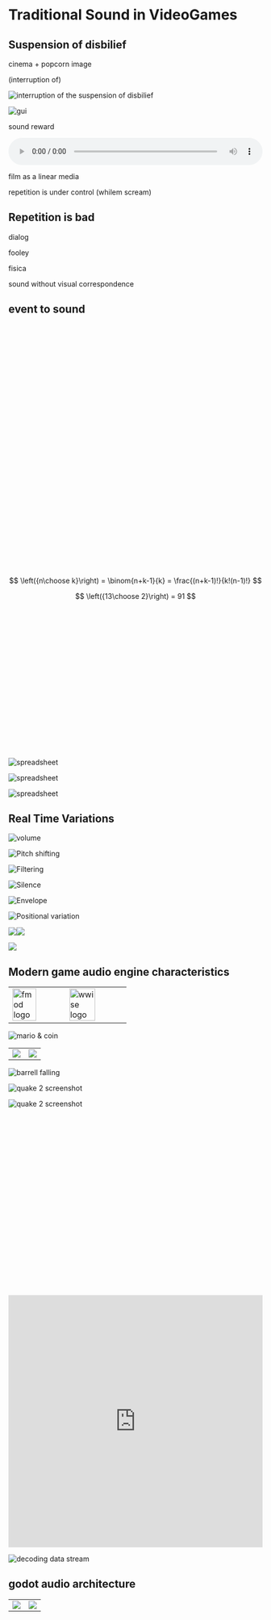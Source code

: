 # Traditional Sound in VideoGames


## Suspension of disbilief<!-- .element: class="fragment fade-up" -->

cinema + popcorn image


(interruption of)

![interruption of the suspension of disbilief](https://media.giphy.com/media/glmRyiSI3v5E4/giphy.gif)<!-- .element: style="width:70%;" -->


<!-- .slide: data-background-color="#000" -->
<!-- interface sounds -->
![gui](images/pt2/gui2.png)<!-- .element: style="max-height:100vh" -->


<!-- .slide: data-background-size="contain" data-background-color="#000" data-background-image="https://raw.githubusercontent.com/Limulo/game-sound-sae2017/master/images/2017-09/pt2/prince-of-persia-2.png" -->
<!-- prince of persia-->

sound reward<!-- .element: class="fragment" -->

<audio class="fragment fade-up" controls style="width:100%">
  <source src="https://raw.githubusercontent.com/Limulo/game-sound-sae2017/master/sounds/prince-glu-glu.ogg" type="audio/ogg">
Your browser does not support the audio element.
</audio>



film as a linear media


repetition is under control (whilem scream)


<!-- .slide: data-background-size="contain" data-background-color="#f7eac8" data-background-image="images/pt2/zork-1-map.jpg" -->

<!-- [videogame is not a linear media](http://twinegarden.tumblr.com/) -->



## Repetition is bad


dialog

fooley<!-- .element: class="fragment" -->

fisica<!-- .element: class="fragment" -->

sound without visual correspondence<!-- .element: class="fragment" -->



## event to sound


<!-- .slide: data-background-color="#fff" -->
<!-- event to sound -->
<svg viewBox="0 0 451.53073 164.52727">

  <svg class="fragment" data-fragment-index="2">
    <use xlink:href="images/pt2/event-sound.svg#sound">
  </svg>

  <svg data-fragment-index="1">
    <use xlink:href="images/pt2/event-sound.svg#event">
  </svg>

</svg>


<!-- .slide: data-background-color="#fff" -->
<!-- ABC circles and arrows -->
<svg width="60%" viewBox="0 0 289.75719 289.1378">

<svg class="fragment" data-fragment-index="6">
  <use xlink:href="images/pt2/combination-w-repetition.svg#feedback">
</svg>

  <svg data-fragment-index="1">
    <use xlink:href="images/pt2/combination-w-repetition.svg#A-circle">
  </svg>

  <svg class="fragment" data-fragment-index="2">
    <use xlink:href="images/pt2/combination-w-repetition.svg#B-circle">
  </svg>

  <svg class="fragment" data-fragment-index="3">
    <use xlink:href="images/pt2/combination-w-repetition.svg#ABarrows">
  </svg>

  <svg class="fragment" data-fragment-index="4">
    <use xlink:href="images/pt2/combination-w-repetition.svg#C-circle">
  </svg>

  <svg class="fragment" data-fragment-index="5">
    <use xlink:href="images/pt2/combination-w-repetition.svg#ABCarrows">
  </svg>

</svg>


<!-- formula matematica -->
$$ \left({n\choose k}\right) = \binom{n+k-1}{k} = \frac{(n+k-1)!}{k!(n-1)!} $$


<!-- .slide: data-background-color="#fff" data-background-size="contain" data-background-image="https://raw.githubusercontent.com/Limulo/game-sound-sae2017/master/images/2017-09/pt2/weapons.jpg" -->
<!-- armature esempio -->


$$ \left({13\choose 2}\right) = 91 $$


<!-- .slide: data-background-color="#fff" -->
<!-- slide characters terrains clothes -->
<svg viewBox="0 0 960 540">

  <svg class="fragment" data-fragment-index="3">
    <use xlink:href="images/pt2/diapo-combinations.svg#clothes">
  </svg>

  <svg class="fragment" data-fragment-index="2">
    <use xlink:href="images/pt2/diapo-combinations.svg#terrains">
  </svg>

  <svg data-fragment-index="1">
    <use xlink:href="images/pt2/diapo-combinations.svg#characters">
  </svg>

</svg>


<!-- .slide: data-background-color="#fff" -->
![spreadsheet](https://raw.githubusercontent.com/Limulo/game-sound-sae2017/master/images/2017-09/pt2/spritesheet-01.jpg)


<!-- .slide: data-background-color="#fff" -->
![spreadsheet](https://raw.githubusercontent.com/Limulo/game-sound-sae2017/master/images/2017-09/pt2/spritesheet-02.jpg)<!-- .element: style="width:60%" -->


<!-- .slide: data-background-color="#fff" -->
![spreadsheet](https://raw.githubusercontent.com/Limulo/game-sound-sae2017/master/images/2017-09/pt2/spreadsheet-03.jpg)<!-- .element: -->


<!-- .slide: data-background-size="contain" data-background-image="https://raw.githubusercontent.com/Limulo/game-sound-sae2017/master/images/2017-09/pt2/GTA-slide-1.jpg" -->
<!-- GTA slide 1 -->


<!-- .slide: data-background-size="contain" data-background-image="https://raw.githubusercontent.com/Limulo/game-sound-sae2017/master/images/2017-09/pt2/GTA-slide-2.jpg" -->
<!-- GTA slide 2 -->



## Real Time Variations


<!-- .slide: data-background-color="#fff" -->
![volume](https://raw.githubusercontent.com/Limulo/game-sound-sae2017/master/images/2017-09/pt2/volume-knob.jpg)


<!-- .slide: data-background-color="#fff" -->
![Pitch shifting](https://raw.githubusercontent.com/Limulo/game-sound-sae2017/master/images/graphics/pitch-shift.png)<!-- .element: style="width:70%; height:auto;" -->


<!-- .slide: data-background-color="#fff" -->
![Filtering](https://raw.githubusercontent.com/Limulo/game-sound-sae2017/master/images/2017-09/pt2/filter.png)<!-- .element: style="width:90%; height:auto;-->


<!-- .slide: data-background-size="contain" data-background-image="https://raw.githubusercontent.com/Limulo/game-sound-sae2017/master/images/2017-09/pt2/owl2.jpg" -->
<!-- Timing variation -->


<!-- .slide: data-background-color="#fff" -->
![Silence](https://raw.githubusercontent.com/Limulo/game-sound-sae2017/master/images/2017-09/pt2/mute.png)


<!-- .slide: data-background-color="#fff" -->
![Envelope](https://raw.githubusercontent.com/Limulo/game-sound-sae2017/master/images/2017-09/pt2/adsr.png)


<!-- .slide: data-background-color="#fff" -->
![Positional variation](https://raw.githubusercontent.com/Limulo/game-sound-sae2017/master/images/2017-09/pt2/compass.png)


<!-- .slide: data-background-image="https://raw.githubusercontent.com/Limulo/game-sound-sae2017/master/images/2017-09/pt2/wall.jpg" -->
<!-- environmental variation -->



<!-- .slide: data-background-color="#fff" -->
<img src="https://raw.githubusercontent.com/Limulo/game-sound-sae2017/master/images/2017-05/pt1/iMuse/indy-fight-cut.jpg" style="float:left;" />
<img class="fragment fade-up" src="https://raw.githubusercontent.com/Limulo/game-sound-sae2017/master/images/graphics/iMuse-01.png" />


<!-- .slide: data-background-color="#fff" data-background-size="contain" data-background-image="https://raw.githubusercontent.com/Limulo/game-sound-sae2017/master/images/graphics/iMuse-02.png" -->


<img src="https://raw.githubusercontent.com/Limulo/game-sound-sae2017/master/images/2017-09/pt2/iMuse-system-logo.png" /><!-- .element: style="width:90%" -->


<!-- .slide: data-background-color="#000" data-background-size="contain" data-background-image="https://raw.githubusercontent.com/Limulo/game-sound-sae2017/master/images/2017-09/pt2/iMuse-system.png" -->


<!-- .slide: data-background-color="#000" data-background-size="contain" data-background-image="https://raw.githubusercontent.com/Limulo/game-sound-sae2017/master/images/2017-09/pt2/monkey2-scabb.gif" -->



## Modern game audio engine characteristics


<table>
<tr>
<td vertical-align="middle">
  <img src="images/pt2/logo-fmod.png" alt="fmod logo" style="width:70%;" />
</td>
<td vertical-align="middle">
  <img src="images/pt2/logo-wwise.png" alt="wwise logo" style="width:70%;" />
</td>
</tr>
</table>


<!-- .slide: data-background-color="#fff" -->
![mario & coin](images/pt2/mario-coin.png)


<!-- .slide: data-background-iframe="https://www.youtube.com/embed/Dp7fVUfj8oI" data-background-interactive -->
<!-- super mario -->


<!-- .slide: data-background-color="#fff" -->
<!-- dice, footsteps -->
<table>
<tr>
<td>
  <img src="https://raw.githubusercontent.com/Limulo/game-sound-sae2017/master/images/2017-09/pt2/dice.jpg" />
</td>
<td>
  <img class="fragment fade-left" src="https://raw.githubusercontent.com/Limulo/game-sound-sae2017/master/images/2017-05/pt2/footsteps.png" />
</td>
</tr>
</table>


<!-- .slide: data-background-color="#fff" data-background-size="contain" data-background-image="https://raw.githubusercontent.com/Limulo/game-sound-sae2017/master/images/graphics/multisampling.png" -->
<!-- multisampling graph -->


<!-- .slide: data-background-color="#fff" -->
![barrell falling](https://raw.githubusercontent.com/Limulo/game-sound-sae2017/master/images/2017-05/pt2/barrel-falling.png)<!-- .element: style="width:40%" -->


<!-- .slide: data-background-color="#000" data-background-size="contain" data-background-image="images/pt2/mixer.png" -->
<!-- mixer, busses, groups -->


<img src="https://raw.githubusercontent.com/Limulo/game-sound-sae2017/master/images/2017-05/pt2/screenshot-01.jpg" alt="quake 2 screenshot" />
<!-- quake -->

<img class="fragment" src="https://raw.githubusercontent.com/Limulo/game-sound-sae2017/master/images/2017-05/pt2/screenshot-02.jpg" alt="quake 2 screenshot" /><!-- .element: style="position:absolute; top:0; left:0;" -->
<!-- quake -->


<!-- .slide: data-background-image="https://raw.githubusercontent.com/Limulo/game-sound-sae2017/master/images/2017-09/pt2/senua-parameters.jpg"
text-align="top " -->
<!-- RTPC -->


<!-- .slide: data-background-color="#fff" -->
<!-- 3D sound -->
<svg width="70%" viewBox="0 0 830.05957 839.61444">

  <svg class="fragment" data-fragment-index="3">
    <use xlink:href="images/pt2/3D-sound.svg#listener">
  </svg>

  <svg class="fragment" data-fragment-index="2">
    <use xlink:href="images/pt2/3D-sound.svg#emitter">
  </svg>

  <svg class="fragment" data-fragment-index="4">
    <use xlink:href="images/pt2/3D-sound.svg#distance">
  </svg>

  <svg data-fragment-index="1">
    <use xlink:href="images/pt2/3D-sound.svg#ground">
  </svg>

</svg>


<!-- .slide: data-background-color="#fff" data-background-size="contain" data-background-image="images/pt2/diapo-ambience.png" -->
<!-- slide 3D sound and senua binaural -->


<iframe width="100%" height="500px" src="https://www.youtube.com/embed/LQQ2Jm2dgXk?list=PLbpkF8TRYizaT6GfMcKBG-RoUOQ6BJRXp" frameborder="0" allowfullscreen></iframe>


<!-- .slide: data-background-size="contain" data-background-color="#000" data-background-image="https://raw.githubusercontent.com/Limulo/game-sound-sae2017/master/images/2017-05/pt2/gabriel-talking.jpg" -->


<!-- .slide: data-background-size="auto 70%" data-background-color="#000" data-background-image="https://raw.githubusercontent.com/Limulo/game-sound-sae2017/master/images/2017-05/pt2/Winifred-Phillips.jpg" -->


<!-- .slide: data-background-size="auto 70%" data-background-color="#fff" data-background-image="https://raw.githubusercontent.com/Limulo/game-sound-sae2017/master/images/2017-09/pt2/multiplayer.png" -->
<!-- alignement -->


<!-- .slide: data-background-color="#fff" -->
![decoding data stream](images/pt2/diapo-codecs.png)<!-- .element: style="max-height:80vh;" -->



## godot audio architecture


<!-- .slide: data-background-color="#fff" -->
<table>
<tr>
<td>
  <img src="https://raw.githubusercontent.com/Limulo/game-sound-sae2017/master/images/2017-09/pt3/godot/scene-servers-drivers.png" />
</td>
<td>
  <img src="https://raw.githubusercontent.com/Limulo/game-sound-sae2017/master/images/2017-09/pt3/godot/godot-obj-collage.png" />
</td>
</tr>
</table>
